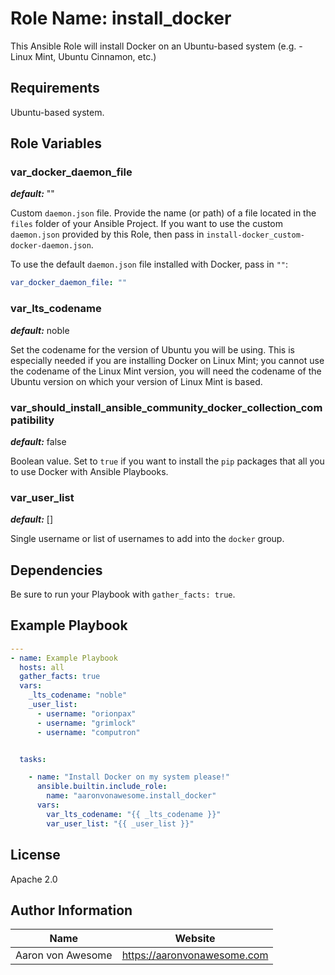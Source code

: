 # Role Name: install_docker

This Ansible Role will install Docker on an Ubuntu-based system (e.g. - Linux Mint, Ubuntu Cinnamon, etc.)

## Requirements

Ubuntu-based system.

## Role Variables

### var_docker_daemon_file

***default:*** ""

Custom `daemon.json` file. Provide the name (or path) of a file located in the `files` folder of your Ansible Project.  If you want to use the custom `daemon.json` provided by this Role, then pass in `install-docker_custom-docker-daemon.json`.

To use the default `daemon.json` file installed with Docker, pass in `""`:

```yaml
var_docker_daemon_file: ""
```

### var_lts_codename

***default:*** noble

Set the codename for the version of Ubuntu you will be using.  This is especially needed if you are installing Docker on Linux Mint; you cannot use the codename of the Linux Mint version, you will need the codename of the Ubuntu version on which your version of Linux Mint is based.

### var_should_install_ansible_community_docker_collection_compatibility

***default:*** false

Boolean value.  Set to `true` if you want to install the `pip` packages that all you to use Docker with Ansible Playbooks.

### var_user_list

***default:*** []

Single username or list of usernames to add into the `docker` group.

## Dependencies

Be sure to run your Playbook with `gather_facts: true`.

## Example Playbook

```yaml
---
- name: Example Playbook
  hosts: all
  gather_facts: true
  vars:
    _lts_codename: "noble"
    _user_list:
      - username: "orionpax"
      - username: "grimlock"
      - username: "computron"


  tasks:

    - name: "Install Docker on my system please!"
      ansible.builtin.include_role:
        name: "aaronvonawesome.install_docker"
      vars:
        var_lts_codename: "{{ _lts_codename }}"
        var_user_list: "{{ _user_list }}"
```

## License

Apache 2.0

## Author Information

| Name | Website |
| --  | -- |
| Aaron von Awesome | https://aaronvonawesome.com |

